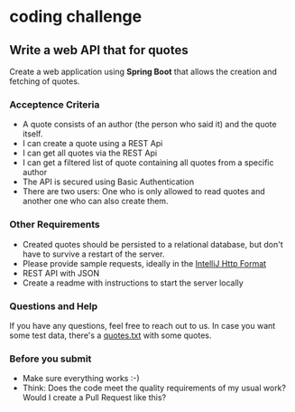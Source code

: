 # coding challenge

## Write a web API that for quotes

Create a web application using **Spring Boot** that allows the creation and fetching of quotes.

### Acceptence Criteria

- A quote consists of an author (the person who said it) and the quote itself. 
- I can create a quote using a REST Api 
- I can get all quotes via the REST Api
- I can get a filtered list of quote containing all quotes from a specific author
- The API is secured using Basic Authentication
- There are two users: One who is only allowed to read quotes and another one who can also create them. 

### Other Requirements

- Created quotes should be persisted to a relational database, but don't have to survive a restart of the server. 
- Please provide sample requests, ideally in the [IntelliJ Http Format](https://www.jetbrains.com/help/idea/http-client-in-product-code-editor.html#composing-http-requests)
- REST API with JSON
- Create a readme with instructions to start the server locally

### Questions and Help

If you have any questions, feel free to reach out to us. 
In case you want some test data, there's a [quotes.txt](/quotes.txt) with some quotes. 

### Before you submit

- Make sure everything works :-)
- Think: Does the code meet the quality requirements of my usual work? Would I create a Pull Request like this? 
